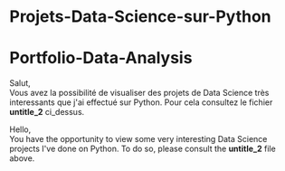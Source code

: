 # Projets-Data-Science-sur-Python

# Portfolio-Data-Analysis
Salut, \
Vous avez la possibilité de visualiser des projets de Data Science très interessants que j'ai effectué sur Python. Pour cela consultez le fichier **untitle_2** ci_dessus.


Hello, \
You have the opportunity to view some very interesting Data Science projects I've done on Python. To do so, please consult the **untitle_2** file above.


